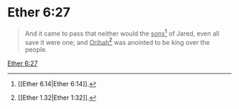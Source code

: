 # Ether 6:27

> And it came to pass that neither would the <u>sons</u>[^a] of Jared, even all save it were one; and <u>Orihah</u>[^b] was anointed to be king over the people.

[Ether 6:27](https://www.churchofjesuschrist.org/study/scriptures/bofm/ether/6?lang=eng&id=p27#p27)


[^a]: [[Ether 6.14|Ether 6:14]].  
[^b]: [[Ether 1.32|Ether 1:32]].  
